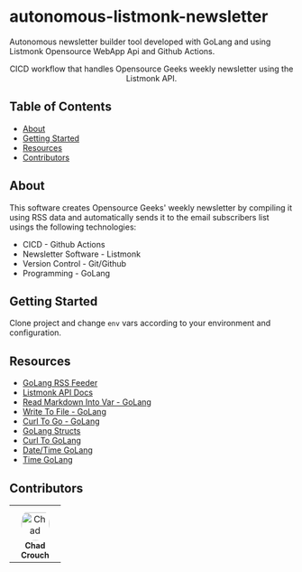 # autonomous-listmonk-newsletter
Autonomous newsletter builder tool developed with GoLang and using Listmonk Opensource WebApp Api and Github Actions.

<div align="center"> 

CICD workflow that handles Opensource Geeks weekly newsletter using the Listmonk API. <br>

</div>

## Table of Contents

- [About](#about)
- [Getting Started](#getting_started)
- [Resources](#resources)
- [Contributors](#contributors)

## About

This software creates Opensource Geeks' weekly newsletter by compiling it using RSS data and automatically sends it to the email subscribers list usings the following technologies:

- CICD - Github Actions
- Newsletter Software - Listmonk
- Version Control - Git/Github
- Programming - GoLang

## Getting Started

Clone project and change `env` vars according to your environment and configuration.

## Resources

* [GoLang RSS Feeder](https://github.com/mmcdole/gofeed)
* [Listmonk API Docs](https://listmonk.app/docs/apis/apis/)
* [Read Markdown Into Var - GoLang](https://www.golinuxcloud.com/go-read-file-into-variable/)
* [Write To File - GoLang](https://gobyexample.com/writing-files)
* [Curl To Go - GoLang](https://mholt.github.io/curl-to-go/)
* [GoLang Structs](https://www.simplilearn.com/tutorials/golang-tutorial/golang-struct)
* [Curl To GoLang](https://mholt.github.io/curl-to-go)
* [Date/Time GoLang](https://zetcode.com/golang/datetime/)
* [Time GoLang](https://www.digitalocean.com/community/tutorials/how-to-use-dates-and-times-in-go)

## Contributors

<table>
<tr>
    <td align="center" style="word-wrap: break-word; width: 75.0; height: 75.0">
        <a href=https://github.com/chaddyc>
            <img src=https://avatars.githubusercontent.com/u/34277139?v=4 width="50;"  style="border-radius:50%;align-items:center;justify-content:center;overflow:hidden;padding-top:10px" alt=Chad Crouch/>
            <br />
            <sub style="font-size:14px"><b>Chad Crouch</b></sub>
        </a>
    </td>
</tr>
</table>

<!-- readme: contributors -start -->
<!-- readme: contributors -end -->